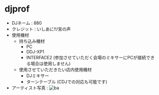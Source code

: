 # djprof
 
* DJネーム : 880
* クレジット : いしあに!!/宮の声
* 使用機材
  * 持ち込み機材
    * PC
    * DDJ-XP1
    * INTERFACE2 (参加させていただく会場のミキサーにPCが接続できる場合は使用しません)
  * 使用させていただきたい店内使用機材
    * DJミキサー
    * ターンテーブル (CDJでの対応も可能です)
* アーティスト写真 : 
![ba](表示させたい画像のURL)
